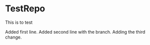 # TestRepo
This is to test

Added first line.
Added second line with the branch.
Adding the third change.
